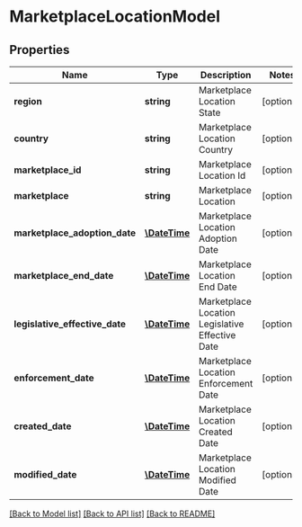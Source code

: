 # MarketplaceLocationModel

## Properties
Name | Type | Description | Notes
------------ | ------------- | ------------- | -------------
**region** | **string** | Marketplace Location State | [optional] 
**country** | **string** | Marketplace Location Country | [optional] 
**marketplace_id** | **string** | Marketplace Location Id | [optional] 
**marketplace** | **string** | Marketplace Location | [optional] 
**marketplace_adoption_date** | [**\DateTime**](\DateTime.md) | Marketplace Location Adoption Date | [optional] 
**marketplace_end_date** | [**\DateTime**](\DateTime.md) | Marketplace Location End Date | [optional] 
**legislative_effective_date** | [**\DateTime**](\DateTime.md) | Marketplace Location Legislative Effective Date | [optional] 
**enforcement_date** | [**\DateTime**](\DateTime.md) | Marketplace Location Enforcement Date | [optional] 
**created_date** | [**\DateTime**](\DateTime.md) | Marketplace Location Created Date | [optional] 
**modified_date** | [**\DateTime**](\DateTime.md) | Marketplace Location Modified Date | [optional] 

[[Back to Model list]](../README.md#documentation-for-models) [[Back to API list]](../README.md#documentation-for-api-endpoints) [[Back to README]](../README.md)


